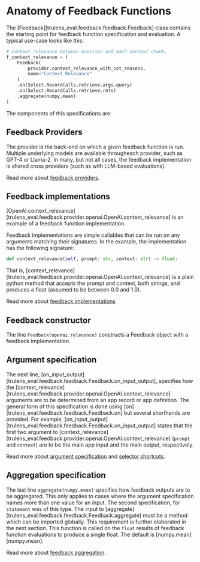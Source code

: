 # Anatomy of Feedback Functions

The [Feedback][trulens_eval.feedback.feedback.Feedback] class contains the
starting point for feedback function specification and evaluation. A typical
use-case looks like this:

```python
# Context relevance between question and each context chunk.
f_context_relevance = (
    Feedback(
        provider.context_relevance_with_cot_reasons,
        name="Context Relevance"
    )
    .on(Select.RecordCalls.retrieve.args.query)
    .on(Select.RecordCalls.retrieve.rets)
    .aggregate(numpy.mean)
)
```

The components of this specifications are:

## Feedback Providers

The provider is the back-end on which a given feedback function is run.
Multiple underlying models are available througheach provider, such as GPT-4 or
Llama-2. In many, but not all cases, the feedback implementation is shared
cross providers (such as with LLM-based evaluations).

Read more about [feedback providers](../../api/providers.md).

## Feedback implementations

[OpenAI.context_relevance][trulens_eval.feedback.provider.openai.OpenAI.context_relevance]
is an example of a feedback function implementation.

Feedback implementations are simple callables that can be run
on any arguments matching their signatures. In the example, the implementation
has the following signature:

```python
def context_relevance(self, prompt: str, context: str) -> float:
```

That is,
[context_relevance][trulens_eval.feedback.provider.openai.OpenAI.context_relevance]
is a plain python method that accepts the prompt and context, both strings, and
produces a float (assumed to be between 0.0 and 1.0).

Read more about [feedback implementations](../feedback_implementations/index.md)

## Feedback constructor

The line `Feedback(openai.relevance)` constructs a
Feedback object with a feedback implementation.

## Argument specification

The next line,
[on_input_output][trulens_eval.feedback.feedback.Feedback.on_input_output],
specifies how the
[context_relevance][trulens_eval.feedback.provider.openai.OpenAI.context_relevance]
arguments are to be determined from an app record or app definition. The general
form of this specification is done using
[on][trulens_eval.feedback.feedback.Feedback.on] but several shorthands are
provided. For example,
[on_input_output][trulens_eval.feedback.feedback.Feedback.on_input_output]
states that the first two argument to
[context_relevance][trulens_eval.feedback.provider.openai.OpenAI.context_relevance]
(`prompt` and `context`) are to be the main app input and the main output,
respectively.

Read more about [argument
specification](../feedback_selectors/selecting_components.md) and [selector
shortcuts](../feedback_selectors/selector_shortcuts.md).

## Aggregation specification

The last line `aggregate(numpy.mean)` specifies how feedback outputs are to be
aggregated. This only applies to cases where the argument specification names
more than one value for an input. The second specification, for `statement` was
of this type. The input to
[aggregate][trulens_eval.feedback.feedback.Feedback.aggregate] must be a method
which can be imported globally. This requirement is further elaborated in the
next section. This function is called on the `float` results of feedback
function evaluations to produce a single float. The default is
[numpy.mean][numpy.mean].

Read more about [feedback aggregation](../feedback_aggregation/index.md).
